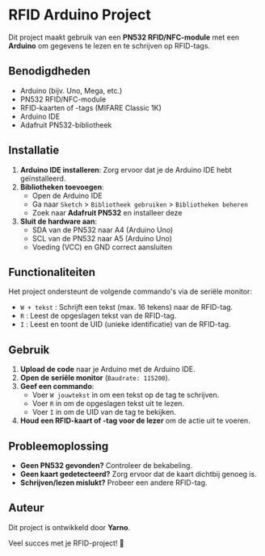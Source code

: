 # RFID Arduino Project

Dit project maakt gebruik van een **PN532 RFID/NFC-module** met een **Arduino** om gegevens te lezen en te schrijven op RFID-tags.

## Benodigdheden
- Arduino (bijv. Uno, Mega, etc.)
- PN532 RFID/NFC-module
- RFID-kaarten of -tags (MIFARE Classic 1K)
- Arduino IDE
- Adafruit PN532-bibliotheek

## Installatie
1. **Arduino IDE installeren**: Zorg ervoor dat je de Arduino IDE hebt geïnstalleerd.
2. **Bibliotheken toevoegen**:
   - Open de Arduino IDE
   - Ga naar `Sketch` > `Bibliotheek gebruiken` > `Bibliotheken beheren`
   - Zoek naar **Adafruit PN532** en installeer deze
3. **Sluit de hardware aan**:
   - SDA van de PN532 naar A4 (Arduino Uno)
   - SCL van de PN532 naar A5 (Arduino Uno)
   - Voeding (VCC) en GND correct aansluiten

## Functionaliteiten
Het project ondersteunt de volgende commando's via de seriële monitor:
- `W + tekst` : Schrijft een tekst (max. 16 tekens) naar de RFID-tag.
- `R` : Leest de opgeslagen tekst van de RFID-tag.
- `I` : Leest en toont de UID (unieke identificatie) van de RFID-tag.

## Gebruik
1. **Upload de code** naar je Arduino met de Arduino IDE.
2. **Open de seriële monitor** (`Baudrate: 115200`).
3. **Geef een commando**:
   - Voer `W jouwtekst` in om een tekst op de tag te schrijven.
   - Voer `R` in om de opgeslagen tekst uit te lezen.
   - Voer `I` in om de UID van de tag te bekijken.
4. **Houd een RFID-kaart of -tag voor de lezer** om de actie uit te voeren.

## Probleemoplossing
- **Geen PN532 gevonden?** Controleer de bekabeling.
- **Geen kaart gedetecteerd?** Zorg ervoor dat de kaart dichtbij genoeg is.
- **Schrijven/lezen mislukt?** Probeer een andere RFID-tag.

## Auteur
Dit project is ontwikkeld door **Yarno**.

Veel succes met je RFID-project! 🚀
